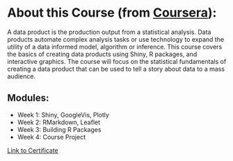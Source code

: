 # About this Course (from [Coursera](https://www.coursera.org/learn/data-products?specialization=jhu-data-science)):
A data product is the production output from a statistical analysis. Data products automate complex analysis tasks or use technology to expand the utility of a data informed model, algorithm or inference. This course covers the basics of creating data products using Shiny, R packages, and interactive graphics. The course will focus on the statistical fundamentals of creating a data product that can be used to tell a story about data to a mass audience.

## Modules:
- Week 1: Shiny, GoogleVis, Plotly
- Week 2: RMarkdown, Leaflet
- Week 3: Building R Packages
- Week 4: Course Project

[Link to Certificate](https://coursera.org/share/f41626392f084fafcc8a35c23fc368a5)
